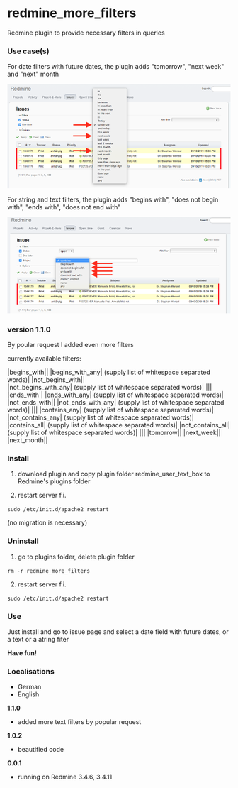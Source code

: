 # redmine_more_filters

Redmine plugin to provide necessary filters in queries

### Use case(s)

For date filters with future dates, the plugin adds "tomorrow", "next week" and "next" month

![PNG that represents a quick overview](/doc/new_date_filters.png)

For string and text filters, the plugin adds "begins with", "does not begin with", "ends with", "does not end with"

![PNG that represents a quick overview](/doc/new_string_and_text_filters.png)

### version 1.1.0

By poular request I added even more filters

currently available filters:

|begins_with||
|begins_with_any|   (supply list of whitespace separated words)|
|not_begins_with||  
|not_begins_with_any| (supply list of whitespace separated words)|
|||
|ends_with||
|ends_with_any|       (supply list of whitespace separated words)|
|not_ends_with||
|not_ends_with_any|   (supply list of whitespace separated words)|
|||
|contains_any|        (supply list of whitespace separated words)|
|not_contains_any|    (supply list of whitespace separated words)|
|contains_all|        (supply list of whitespace separated words)|
|not_contains_all|    (supply list of whitespace separated words)|
|||
|tomorrow||
|next_week||
|next_month||


### Install

1. download plugin and copy plugin folder redmine_user_text_box to Redmine's plugins folder 

2. restart server f.i.  

`sudo /etc/init.d/apache2 restart`

(no migration is necessary)

### Uninstall

1. go to plugins folder, delete plugin folder  

`rm -r redmine_more_filters`

2. restart server f.i. 

`sudo /etc/init.d/apache2 restart`

### Use

Just install and go to issue page and select a date field with future dates, or a text or a atring fiter

**Have fun!**

### Localisations

* German
* English

**1.1.0**
  - added more text filters by popular request

**1.0.2** 
  - beautified code


**0.0.1** 
  - running on Redmine 3.4.6, 3.4.11
